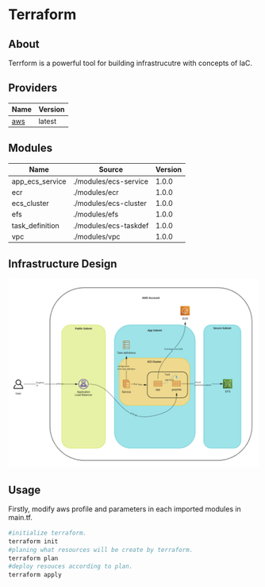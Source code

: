 # Terraform

## About

Terrform is a powerful tool for building infrastrucutre with concepts of IaC.

## Providers

| Name | Version |
|------|---------|
| <a name="provider_aws"></a> [aws](#provider\_aws) | latest |

## Modules

| Name | Source | Version |
|------|--------|---------|
| <a name="module_app_ecs_service"></a> app\_ecs\_service | ./modules/ecs-service | 1.0.0 |
| <a name="module_ecr"></a> ecr | ./modules/ecr | 1.0.0 |
| <a name="module_ecs_cluster"></a> ecs\_cluster | ./modules/ecs-cluster | 1.0.0 |
| <a name="module_efs"></a> efs| ./modules/efs | 1.0.0 |
| <a name="module_task_definition"></a> task\_definition | ./modules/ecs-taskdef | 1.0.0 |
| <a name="module_vpc"></a> vpc | ./modules/vpc | 1.0.0 |

## Infrastructure Design

![Diagram](../images/architecture-diagram.png?raw=true "Diagram")

## Usage
Firstly, modify aws profile and parameters in each imported modules in main.tf.
```bash
#initialize terraform.
terraform init
#planing what resources will be create by terraform.
terraform plan
#deploy resouces according to plan.
terraform apply
```